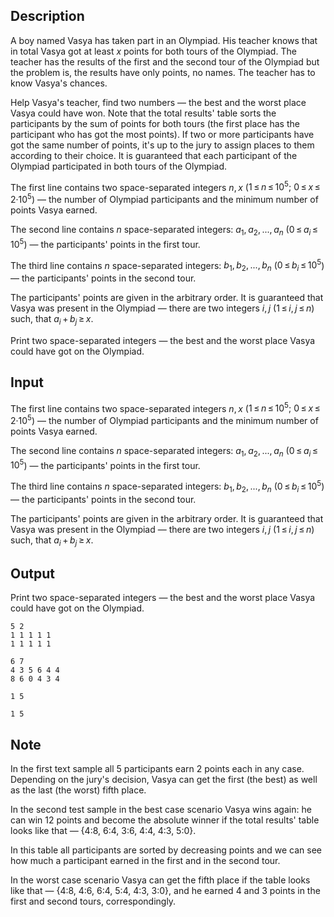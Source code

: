 ## Description

<div><p>A boy named Vasya has taken part in an Olympiad. His teacher knows that in total Vasya got at least <span class="tex-span"><i>x</i></span> points for both tours of the Olympiad. The teacher has the results of the first and the second tour of the Olympiad but the problem is, the results have only points, no names. The teacher has to know Vasya's chances.</p><p>Help Vasya's teacher, find two numbers — the best and the worst place Vasya could have won. Note that the total results' table sorts the participants by the sum of points for both tours (the first place has the participant who has got the most points). If two or more participants have got the same number of points, it's up to the jury to assign places to them according to their choice. It is guaranteed that each participant of the Olympiad participated in both tours of the Olympiad.</p></div><div class="input-specification"><p>The first line contains two space-separated integers <span class="tex-span"><i>n</i>, <i>x</i></span> (<span class="tex-span">1 ≤ <i>n</i> ≤ 10<sup class="upper-index">5</sup>;&nbsp;0 ≤ <i>x</i> ≤ 2·10<sup class="upper-index">5</sup></span>) — the number of Olympiad participants and the minimum number of points Vasya earned.</p><p>The second line contains <span class="tex-span"><i>n</i></span> space-separated integers: <span class="tex-span"><i>a</i><sub class="lower-index">1</sub>, <i>a</i><sub class="lower-index">2</sub>, ..., <i>a</i><sub class="lower-index"><i>n</i></sub></span> (<span class="tex-span">0 ≤ <i>a</i><sub class="lower-index"><i>i</i></sub> ≤ 10<sup class="upper-index">5</sup></span>) — the participants' points in the first tour.</p><p>The third line contains <span class="tex-span"><i>n</i></span> space-separated integers: <span class="tex-span"><i>b</i><sub class="lower-index">1</sub>, <i>b</i><sub class="lower-index">2</sub>, ..., <i>b</i><sub class="lower-index"><i>n</i></sub></span> (<span class="tex-span">0 ≤ <i>b</i><sub class="lower-index"><i>i</i></sub> ≤ 10<sup class="upper-index">5</sup></span>) — the participants' points in the second tour.</p><p>The participants' points are given in the arbitrary order. It is guaranteed that Vasya was present in the Olympiad — there are two integers <span class="tex-span"><i>i</i>, <i>j</i></span> <span class="tex-span">(1 ≤ <i>i</i>, <i>j</i> ≤ <i>n</i>)</span> such, that <span class="tex-span"><i>a</i><sub class="lower-index"><i>i</i></sub> + <i>b</i><sub class="lower-index"><i>j</i></sub> ≥ <i>x</i></span>.</p></div><div class="output-specification"><p>Print two space-separated integers — the best and the worst place Vasya could have got on the Olympiad.</p></div>

## Input

<p>The first line contains two space-separated integers <span class="tex-span"><i>n</i>, <i>x</i></span> (<span class="tex-span">1 ≤ <i>n</i> ≤ 10<sup class="upper-index">5</sup>;&nbsp;0 ≤ <i>x</i> ≤ 2·10<sup class="upper-index">5</sup></span>) — the number of Olympiad participants and the minimum number of points Vasya earned.</p><p>The second line contains <span class="tex-span"><i>n</i></span> space-separated integers: <span class="tex-span"><i>a</i><sub class="lower-index">1</sub>, <i>a</i><sub class="lower-index">2</sub>, ..., <i>a</i><sub class="lower-index"><i>n</i></sub></span> (<span class="tex-span">0 ≤ <i>a</i><sub class="lower-index"><i>i</i></sub> ≤ 10<sup class="upper-index">5</sup></span>) — the participants' points in the first tour.</p><p>The third line contains <span class="tex-span"><i>n</i></span> space-separated integers: <span class="tex-span"><i>b</i><sub class="lower-index">1</sub>, <i>b</i><sub class="lower-index">2</sub>, ..., <i>b</i><sub class="lower-index"><i>n</i></sub></span> (<span class="tex-span">0 ≤ <i>b</i><sub class="lower-index"><i>i</i></sub> ≤ 10<sup class="upper-index">5</sup></span>) — the participants' points in the second tour.</p><p>The participants' points are given in the arbitrary order. It is guaranteed that Vasya was present in the Olympiad — there are two integers <span class="tex-span"><i>i</i>, <i>j</i></span> <span class="tex-span">(1 ≤ <i>i</i>, <i>j</i> ≤ <i>n</i>)</span> such, that <span class="tex-span"><i>a</i><sub class="lower-index"><i>i</i></sub> + <i>b</i><sub class="lower-index"><i>j</i></sub> ≥ <i>x</i></span>.</p>

## Output

<p>Print two space-separated integers — the best and the worst place Vasya could have got on the Olympiad.</p>





```input1
5 2
1 1 1 1 1
1 1 1 1 1

```




```input2
6 7
4 3 5 6 4 4
8 6 0 4 3 4

```




```output1
1 5

```




```output2
1 5

```



## Note

<p>In the first text sample all 5 participants earn 2 points each in any case. Depending on the jury's decision, Vasya can get the first (the best) as well as the last (the worst) fifth place.</p><p>In the second test sample in the best case scenario Vasya wins again: he can win 12 points and become the absolute winner if the total results' table looks like that — {4:8, 6:4, 3:6, 4:4, 4:3, 5:0}.</p><p>In this table all participants are sorted by decreasing points and we can see how much a participant earned in the first and in the second tour.</p><p>In the worst case scenario Vasya can get the fifth place if the table looks like that — {4:8, 4:6, 6:4, 5:4, 4:3, 3:0}, and he earned 4 and 3 points in the first and second tours, correspondingly.</p>
